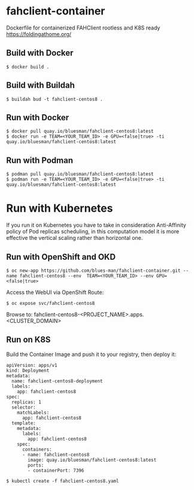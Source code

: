 # fahclient-container
Dockerfile for containerized FAHClient rootless and K8S ready https://foldingathome.org/

## Build with Docker

```
$ docker build .
```

## Build with Buildah

```
$ buildah bud -t fahclient-centos8 .
```

## Run with Docker

```
$ docker pull quay.io/bluesman/fahclient-centos8:latest
$ docker run -e TEAM=<YOUR_TEAM_ID> -e GPU=<false|true> -ti quay.io/bluesman/fahclient-centos8:latest
```

## Run with Podman

```
$ podman pull quay.io/bluesman/fahclient-centos8:latest
$ podman run -e TEAM=<YOUR_TEAM_ID> -e GPU=<false|true> -ti quay.io/bluesman/fahclient-centos8:latest
```

# Run with Kubernetes

If you run it on Kubernetes you have to take in consideration Anti-Affinity policy of Pod replicas scheduling, in this computation model it is more effective the vertical scaling rather than horizontal one.

## Run with OpenShift and OKD

```
$ oc new-app https://github.com/blues-man/fahclient-container.git --name fahclient-centos8 --env  TEAM=<YOUR_TEAM_ID> --env GPU=<false|true>
```
Access the WebUI via OpenShift Route:

```
$ oc expose svc/fahclient-centos8
```

Browse to: fahclient-centos8-<PROJECT_NAME>.apps.<CLUSTER_DOMAIN>


## Run on K8S

Build the Container Image and push it to your registry, then deploy it:

```
apiVersion: apps/v1
kind: Deployment
metadata:
  name: fahclient-centos8-deployment
  labels:
    app: fahclient-centos8
spec:
  replicas: 1
  selector:
    matchLabels:
      app: fahclient-centos8
  template:
    metadata:
      labels:
        app: fahclient-centos8
    spec:
      containers:
      - name: fahclient-centos8
        image: quay.io/bluesman/fahclient-centos8:latest
        ports:
        - containerPort: 7396
```
```
$ kubectl create -f fahclient-centos8.yaml
```
